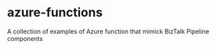 # azure-functions
A collection of examples of Azure function that mimick BizTalk Pipeline components
